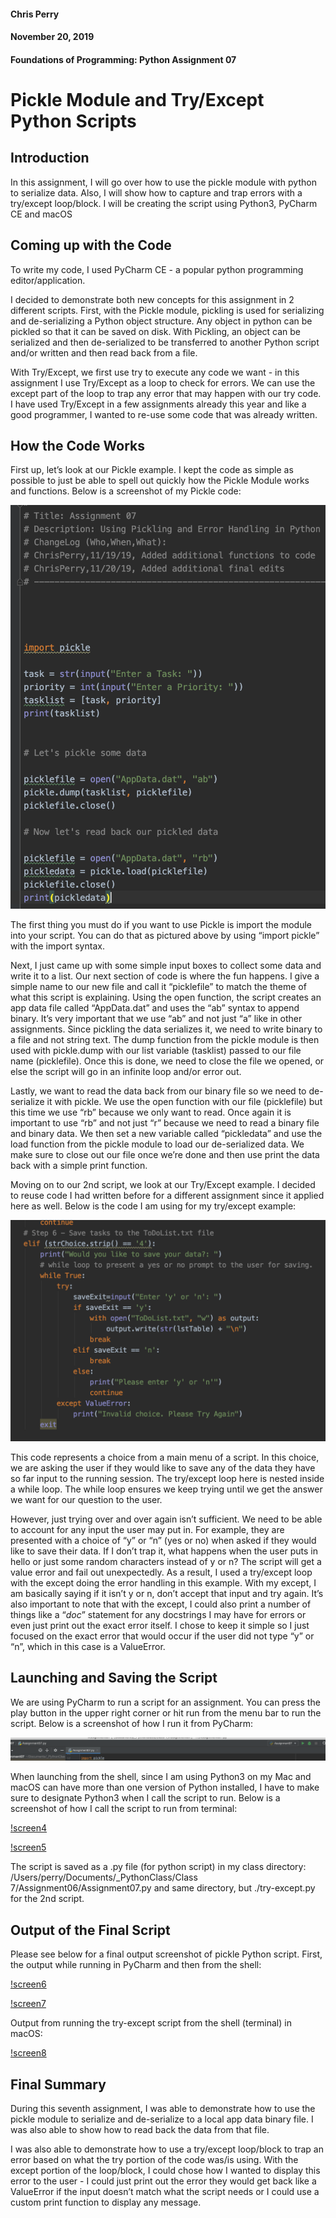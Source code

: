 #### Chris Perry
#### November 20, 2019
#### Foundations of Programming: Python Assignment 07


#                  Pickle Module and Try/Except Python Scripts





## Introduction

In this assignment, I will go over how to use the pickle module with python to serialize data. Also, I will show how to capture and trap errors with a try/except loop/block. I will be creating the script using Python3, PyCharm CE and macOS




## Coming up with the Code

To write my code, I used PyCharm CE - a popular python programming editor/application.

I decided to demonstrate both new concepts for this assignment in 2 different scripts. First, with the Pickle module, pickling is used for serializing and de-serializing a Python object structure. Any object in python can be pickled so that it can be saved on disk. With Pickling, an object can be serialized and then de-serialized to be transferred to another Python script and/or written and then read back from a file.

With Try/Except, we first use try to execute any code we want - in this assignment I use Try/Except as a loop to check for errors. We can use the except part of the loop to trap any error that may happen with our try code. I have used Try/Except in a few assignments already this year and like a good programmer, I wanted to re-use some code that was already written.




## How the Code Works

First up, let’s look at our Pickle example. I kept the code as simple as possible to just be able to spell out quickly how the Pickle Module works and functions. Below is a screenshot of my Pickle code:

![screen1](https://github.com/cpwasthere/IntroToProg-Python-Mod07/blob/master/Screen%20Shot%202019-11-20%20at%2010.16.08%20PM.png)

The first thing you must do if you want to use Pickle is import the module into your script. You can do that as pictured above by using “import pickle” with the import syntax.

Next, I just came up with some simple input boxes to collect some data and write it to a list. Our next section of code is where the fun happens. I give a simple name to our new file and call it “picklefile” to match the theme of what this script is explaining. Using the open function, the script creates an app data file called “AppData.dat” and uses the “ab” syntax to append binary. It’s very important that we use “ab” and not just “a” like in other assignments.  Since pickling the data serializes it, we need to write binary to a file and not string text. The dump function from the pickle module is then used with pickle.dump with our list variable (tasklist) passed to our file name (picklefile). Once this is done, we need to close the file we opened, or else the script will go in an infinite loop and/or error out.

Lastly, we want to read the data back from our binary file so we need to de-serialize it with pickle. We use the open function with our file (picklefile) but this time we use “rb” because we only want to read. Once again it is important to use “rb” and not just “r” because we need to read a binary file and binary data. We then set a new variable called “pickledata” and use the load function from the pickle module to load our de-serialized data. We make sure to close out our file once we’re done and then use print the data back with a simple print function.

Moving on to our 2nd script, we look at our Try/Except example. I decided to reuse code I had written before for a different assignment since it applied here as well. Below is the code I am using for my try/except example:

![screen2](https://github.com/cpwasthere/IntroToProg-Python-Mod07/blob/master/Screen%20Shot%202019-11-20%20at%2010.36.44%20PM.png)


This code represents a choice from a main menu of a script. In this choice, we are asking the user if they would like to save any of the data they have so far input to the running session. The try/except loop here is nested inside a while loop. The while loop ensures we keep trying until we get the answer we want for our question to the user.

However, just trying over and over again isn’t sufficient. We need to be able to account for any input the user may put in. For example, they are presented with a choice of “y” or “n” (yes or no) when asked if they would like to save their data. If I don’t trap it, what happens when the user puts in hello or just some random characters instead of y or n? The script will get a value error and fail out unexpectedly. As a result, I used a try/except loop with the except doing the error handling in this example. With my except, I am basically saying if it isn’t y or n, don’t accept that input and try again. It’s also important to note that with the except, I could also print a number of things like a “_doc_” statement for any docstrings I may have for errors or even just print out the exact error itself. I chose to keep it simple so I just focused on the exact error that would occur if the user did not type “y” or “n”, which in this case is a ValueError.




## Launching and Saving the Script



We are using PyCharm to run a script for an assignment. You can press the play button in the upper right corner or hit run from the menu bar to run the script. Below is a screenshot of how I run it from PyCharm:

![screen3](https://github.com/cpwasthere/IntroToProg-Python-Mod07/blob/master/Screen%20Shot%202019-11-20%20at%2011.25.40%20PM.png)

When launching from the shell, since I am using Python3 on my Mac and macOS can have more than one version of Python installed, I have to make sure to designate Python3 when I call the script to run.  Below is a screenshot of how I call the script to run from terminal:


[!screen4](https://github.com/cpwasthere/IntroToProg-Python-Mod07/blob/master/Screen%20Shot%202019-11-20%20at%2011.30.25%20PM.png)

[!screen5](https://github.com/cpwasthere/IntroToProg-Python-Mod07/blob/master/Screen%20Shot%202019-11-20%20at%2011.27.17%20PM.png)


The script is saved as a .py file (for python script) in my class directory: /Users/perry/Documents/_PythonClass/Class 7/Assignment06/Assignment07.py and same directory, but ./try-except.py for the 2nd script.


## Output of the Final Script


Please see below for a final output screenshot of pickle Python script. First, the output while running in PyCharm and then from the shell:


[!screen6](https://github.com/cpwasthere/IntroToProg-Python-Mod07/blob/master/Screen%20Shot%202019-11-20%20at%2010.17.33%20PM.png)

[!screen7](https://github.com/cpwasthere/IntroToProg-Python-Mod07/blob/master/Screen%20Shot%202019-11-20%20at%2010.18.47%20PM.png)



Output from running the try-except script from the shell (terminal) in macOS:


[!screen8](https://github.com/cpwasthere/IntroToProg-Python-Mod07/blob/master/Screen%20Shot%202019-11-20%20at%2010.34.41%20PM.png)



## Final Summary


During this seventh assignment, I was able to demonstrate how to use the pickle module to serialize and de-serialize to a local app data binary file. I was also able to show how to read back the data from that file.

I was also able to demonstrate how to use a try/except loop/block to trap an error based on what the try portion of the code was/is using. With the except portion of the loop/block, I could chose how I wanted to display this error to the user - I could just print out the error they would get back like a ValueError if the input doesn’t match what the script needs or I could use a custom print function to display any message.
